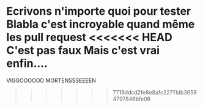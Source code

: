 Ecrivons n'importe quoi pour tester
Blabla c'est incroyable quand même les pull request
<<<<<<< HEAD
C'est pas faux
Mais c'est vrai
enfin....
=======

VIGGOOOOOO MORTENSSSEEEEN
>>>>>>> 7719ddcd2fe8e8afc22711db36564797846bfe06
